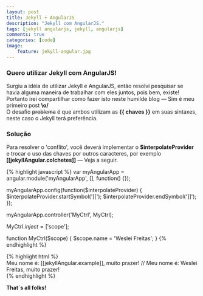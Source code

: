 ```yaml
---
layout: post
title: Jekyll + AngularJS
description: "Jekyll com AngularJS."
tags: [jekyll angularjs, jekyll, angularjs]
comments: true
categories: [code]
image:
    feature: jekyll-angular.jpg
---
```


### Quero utilizar Jekyll com AngularJS!

Surgiu a idéia de utilizar Jekyll e AngularJS, então resolvi pesquisar se havia alguma maneira de trabalhar com eles juntos, pois bem, existe! Portanto irei compartilhar como fazer isto neste humilde blog — Sim é meu primeiro post **\\o/**<br>
O desafio <del>problema</del> é que ambos utilizam as **\{\{ chaves }}** em suas sintaxes, neste caso o Jekyll terá preferência.

### Solução

Para resolver o 'conflito', você deverá implementar o **$interpolateProvider** e trocar o uso das chaves por outros caracteres, por exemplo **<span ng-controller="PostCtrl"><strong>[[jekyllAngular.colchetes]]</strong></span>** — Veja a seguir.

{% highlight javascript %}
var myAngularApp = angular.module('myAngularApp', [], function() {});

myAngularApp.config(function($interpolateProvider) {
	$interpolateProvider.startSymbol('[[');
	$interpolateProvider.endSymbol(']]');
});

myAngularApp.controller('MyCtrl', MyCtrl);

MyCtrl.$inject = ['$scope'];

function MyCtrl($scope) {
	$scope.name = 'Weslei Freitas';
}
{% endhighlight %}

<div ng-controller="PostCtrl">
{% highlight html %}
<div>
    Meu nome é: [[jekyllAngular.example]], muito prazer! // Meu nome é: Weslei Freitas, muito prazer!
</div>
{% endhighlight %}
</div>

**That´s all folks!** <i class="fa fa-thumbs-o-up"></i>